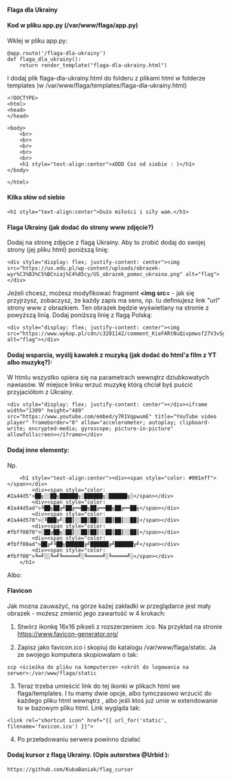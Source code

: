 #### Flaga dla Ukrainy


#### Kod w pliku app.py (/var/www/flaga/app.py)

Wklej w pliku app.py:
```
@app.route('/flaga-dla-ukrainy')
def flaga_dla_ukrainy():
    return render_template("flaga-dla-ukrainy.html")
```

I dodaj plik flaga-dla-ukrainy.html do folderu z plikami html w  folderze templates )w /var/www/flaga/templates/flaga-dla-ukrainy.html)
```
<!DOCTYPE>
<html>
<head>
</head>

<body>
    <br>
    <br>
    <br>
    <br>
    <br>
    <h1 style="text-align:center">xDDD Coś od siebie : )</h1>
</body>

</html>
```


#### Kilka słów od siebie
```
<h1 style="text-align:center">Dużo miłości i siły wam.</h1>
```

#### Flaga Ukrainy (jak dodać do strony www zdjęcie?)

Dodaj na stronę zdjęcie z flagą Ukrainy. Aby to zrobić dodaj do swojej strony (jej pliku html) poniższą linię:
```
<div style="display: flex; justify-content: center"><img src="https://us.edu.pl/wp-content/uploads/obrazek-wyr%C3%B3%C5%BCniaj%C4%85cy/US_obrazek_pomoc_ukraina.png" alt="flag"></div>
```
Jeżeli chcesz, możesz modyfikować fragment **<img src=** - jak się przyjrzysz, zobaczysz, że każdy zapis ma sens, np. tu definiujesz link "url" strony www z obrazkiem. Ten obrazek będzie wyświetlany na stronie z powyższą linią. Dodaj poniższą linię z flagą Polską:                                            
```
<div style="display: flex; justify-content: center"><img src="https://www.wykop.pl/cdn/c3201142/comment_KieFARtNuQivpmwsf27V3vSg6wmzdWBt.jpg" alt="flag"></div>
```


#### Dodaj wsparcia, wyślij kawałek z muzyką (jak dodać do html'a film z YT albo muzykę?):

W htmlu wszystko opiera się na parametrach wewnątrz dziubkowatych nawiasów. W miejsce linku wrzuć muzykę którą chciał byś puścić przyjaciółom z Ukrainy.
```
<div style="display: flex; justify-content: center"></div><iframe width="1309" height="489" src="https://www.youtube.com/embed/y7R1VqpwumE" title="YouTube video player" frameborder="0" allow="accelerometer; autoplay; clipboard-write; encrypted-media; gyroscope; picture-in-picture" allowfullscreen></iframe></div>
```

#### Dodaj inne elementy:

Np.

```
    <h1 style="text-align:center"><div><span style="color: #001eff"></span></div>
        <div><span style="color: #2a44d5">██╗░░██╗██████╗░██████╗░██████╗░</span></div>
        <div><span style="color: #2a44d5ad">╚██╗██╔╝██╔══██╗██╔══██╗██╔══██╗</span></div>
        <div><span style="color: #2a44d570">░╚███╔╝░██║░░██║██║░░██║██║░░██║</span></div>
        <div><span style="color: #fbff0070">░██╔██╗░██║░░██║██║░░██║██║░░██║</span></div>
        <div><span style="color: #fbff00ad">██╔╝╚██╗██████╔╝██████╔╝██████╔╝</span></div>
        <div><span style="color: #fbff00">╚═╝░░╚═╝╚═════╝░╚═════╝░╚═════╝░</span></div>
    </h1>
```

Albo:



#### Flavicon

Jak mozna zauważyć, na górze każej zakładki w przeglądarce jest mały obrazek - możesz zmienić jego zawartość w 4 krokach:

1. Stwórz ikonkę 16x16 pikseli z rozszerzeniem .ico. Na przykład na stronie https://www.favicon-generator.org/

2. Zapisz jako favicon.ico i skopiuj do katalogu /var/www/flaga/static. Ja ze swojego komputera skopiowałam o tak:
```
scp <ścieżka do pliku na komputerze> <skrót do logowania na serwer>:/var/www/flaga/static
```
3. Teraz trzeba umieścić link do tej ikonki w plikach html we flaga/templates. I tu mamy dwie opcje, albo tymczasowo wrzucić do każdego pliku html wewnątrz <head></head>, albo jeśli ktoś już umie w extendowanie to w bazowym pliku html. Link wygląda tak:
```
<link rel="shortcut icon" href="{{ url_for('static', filename='favicon.ico') }}">
```
4. Po przeładowaniu serwera powinno działać


#### Dodaj kursor z flagą Ukrainy. (Opis autorstwa @Urbid ):
```
https://github.com/KubaBaniak/flag_cursor
```
